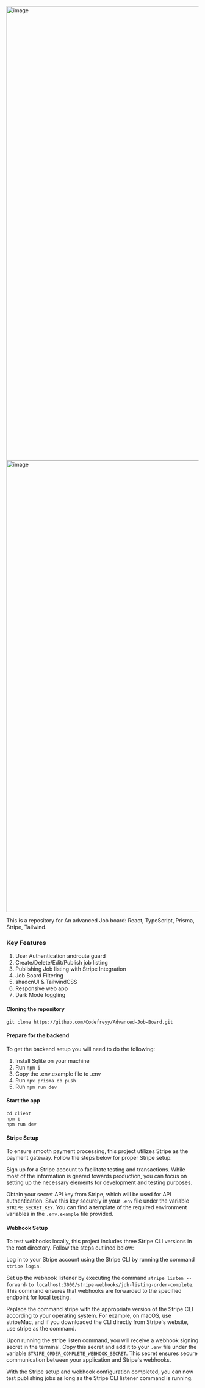 <img width="1191" alt="image" src="https://github.com/Codefreyy/Advanced-Job-Board/assets/104683968/49ebac20-f2c7-4724-91f0-5bcd0b9e61f5">

<img width="1184" alt="image" src="https://github.com/Codefreyy/Advanced-Job-Board/assets/104683968/cfd7c8f9-0c96-4ff3-96f5-2d4aec22bad1">

This is a repository for An advanced Job board: React, TypeScript, Prisma, Stripe, Tailwind.

### Key Features

1.  User Authentication androute guard
2. Create/Delete/Edit/Publish job listing
3. Publishing Job listing with Stripe Integration
4. Job Board Filtering
5. shadcnUI & TailwindCSS
6. Responsive web app
5. Dark Mode toggling

#### Cloning the repository

```
git clone https://github.com/Codefreyy/Advanced-Job-Board.git
```

#### Prepare for the backend
To get the backend setup you will need to do the following:

1. Install Sqlite on your machine
2. Run `npm i`
3. Copy the .env.example file to .env
4. Run `npx prisma db push`
5. Run `npm run dev`

#### Start the app

```
cd client
npm i
npm run dev
```

#### Stripe Setup
To ensure smooth payment processing, this project utilizes Stripe as the payment gateway. Follow the steps below for proper Stripe setup:

Sign up for a Stripe account to facilitate testing and transactions. While most of the information is geared towards production, you can focus on setting up the necessary elements for development and testing purposes.

Obtain your secret API key from Stripe, which will be used for API authentication. Save this key securely in your `.env` file under the variable `STRIPE_SECRET_KEY`. You can find a template of the required environment variables in the `.env.example` file provided.

#### Webhook Setup
To test webhooks locally, this project includes three Stripe CLI versions in the root directory. Follow the steps outlined below:

Log in to your Stripe account using the Stripe CLI by running the command `stripe login`.

Set up the webhook listener by executing the command `stripe listen --forward-to localhost:3000/stripe-webhooks/job-listing-order-complete`. This command ensures that webhooks are forwarded to the specified endpoint for local testing.

Replace the command stripe with the appropriate version of the Stripe CLI according to your operating system. For example, on macOS, use stripeMac, and if you downloaded the CLI directly from Stripe's website, use stripe as the command.

Upon running the stripe listen command, you will receive a webhook signing secret in the terminal. Copy this secret and add it to your `.env` file under the variable `STRIPE_ORDER_COMPLETE_WEBHOOK_SECRET`. This secret ensures secure communication between your application and Stripe's webhooks.

With the Stripe setup and webhook configuration completed, you can now test publishing jobs as long as the Stripe CLI listener command is running.
